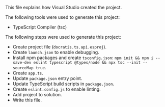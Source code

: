 This file explains how Visual Studio created the project.

The following tools were used to generate this project:
- TypeScript Compiler (tsc)

The following steps were used to generate this project:
- Create project file (`docratis.ts.api.esproj`).
- Create `launch.json` to enable debugging.
- Install npm packages and create `tsconfig.json`: `npm init && npm i --save-dev eslint typescript @types/node && npx tsc --init --sourceMap true`.
- Create `app.ts`.
- Update `package.json` entry point.
- Update TypeScript build scripts in `package.json`.
- Create `eslint.config.js` to enable linting.
- Add project to solution.
- Write this file.

